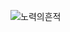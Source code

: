 ![노력의흔적](https://user-images.githubusercontent.com/96815399/165880633-5f9f5683-7558-4143-95ef-6c574b717a04.png)
